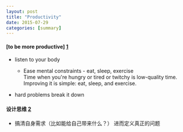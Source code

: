 ```yaml
---
layout: post
title: "Productivity"
date: 2015-07-29
categories: [summary]
---
```

#### [to be more productive] [1]
  * listen to your body
    - Ease mental constraints - eat, sleep, exercise  
  Time when you're hungry or tired or twitchy is low-quality time.
  Improving it is simple: eat, sleep, and exercise.

  * hard problems
  break it down

#### 设计思维 [2]
  * 搞清自身需求（比如能给自己带来什么？） 进而定义真正的问题

[1]: http://www.aaronsw.com/weblog/productivity
[2]: 设计思维
